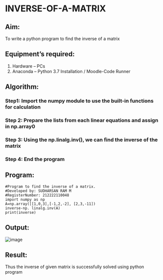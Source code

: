 # INVERSE-OF-A-MATRIX
## Aim:
To write a python program to find the inverse of a matrix
## Equipment’s required:
1. 	Hardware – PCs
2. 	Anaconda – Python 3.7 Installation / Moodle-Code Runner
## Algorithm:
### Step1: Import the numpy module to use the built-in functions for calculation

### Step 2: Prepare the lists from each linear equations and assign in np.array0

### Step 3: Using the np.linalg.inv(), we can find the inverse of the matrix

### Step 4: End the program

## Program:
```
#Program to find the inverse of a matrix.
#Developed by: SUDHARSAN RAM M
#RegisterNumber: 212222110048
import numpy as np
A=np.array([[1,0,3],[-1,2,-2], [2,3,-11])
inverse-np. linalg.inv(A)
print(inverse)
```
## Output:

![image](https://github.com/Sudharsanram/INVERSE-OF-A-MATRIX/assets/119393980/6bf38ea1-e99e-4052-bf54-b437a35db285)

## Result:
Thus the inverse of given matrix is successfully solved using python program

